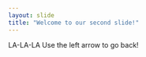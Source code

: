 ```yaml
---
layout: slide
title: "Welcome to our second slide!"
---
```

LA-LA-LA
Use the left arrow to go back!
